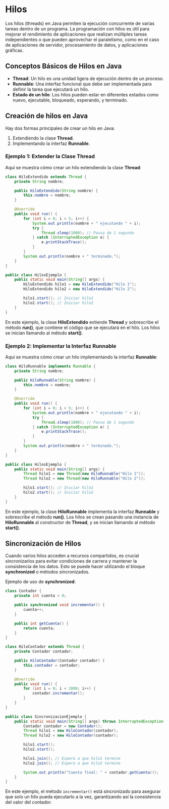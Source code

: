 # Hilos
Los hilos (threads) en Java permiten la ejecución concurrente de varias tareas dentro de un programa. La programación con hilos es útil para mejorar el
rendimiento de aplicaciones que realizan múltiples tareas independientes o que pueden aprovechar el paralelismo, como en el caso de aplicaciones de servidor,
procesamiento de datos, y aplicaciones gráficas.
## Conceptos Básicos de Hilos en Java
- **Thread**: Un hilo es una unidad ligera de ejecución dentro de un proceso.
- **Runnable**: Una interfaz funcional que debe ser implementada para definir la tarea que ejecutará un hilo.
- **Estado de un hilo**: Los hilos pueden estar en diferentes estados como nuevo, ejecutable, bloqueado, esperando, y terminado.
## Creación de hilos en Java
Hay dos formas principales de crear un hilo en Java:
1. Extendiendo la clase **Thread**.
2. Implementando la interfaz **Runnable**.
### Ejemplo 1: Extender la Clase **Thread**
Aquí se muestra cómo crear un hilo extendiendo la clase **Thread**:
```java
class HiloExtendido extends Thread {
    private String nombre;

    public HiloExtendido(String nombre) {
        this.nombre = nombre;
    }

    @Override
    public void run() {
        for (int i = 0; i < 5; i++) {
            System.out.println(nombre + " ejecutando " + i);
            try {
                Thread.sleep(1000); // Pausa de 1 segundo
            } catch (InterruptedException e) {
                e.printStackTrace();
            }
        }
        System.out.println(nombre + " terminado.");
    }
}

public class HilosEjemplo {
    public static void main(String[] args) {
        HiloExtendido hilo1 = new HiloExtendido("Hilo 1");
        HiloExtendido hilo2 = new HiloExtendido("Hilo 2");

        hilo1.start(); // Iniciar hilo1
        hilo2.start(); // Iniciar hilo2
    }
}
```
En este ejemplo, la clase **HiloExtendido** extiende **Thread** y sobrescribe el método **run()**, que contiene el código que se ejecutará en el hilo. Los hilos
se inician llamando al método **start()**.
### Ejemplo 2: Implementar la Interfaz **Runnable**
Aquí se muestra cómo crear un hilo implementando la interfaz **Runnable**:
```java
class HiloRunnable implements Runnable {
    private String nombre;

    public HiloRunnable(String nombre) {
        this.nombre = nombre;
    }

    @Override
    public void run() {
        for (int i = 0; i < 5; i++) {
            System.out.println(nombre + " ejecutando " + i);
            try {
                Thread.sleep(1000); // Pausa de 1 segundo
            } catch (InterruptedException e) {
                e.printStackTrace();
            }
        }
        System.out.println(nombre + " terminado.");
    }
}

public class HilosEjemplo {
    public static void main(String[] args) {
        Thread hilo1 = new Thread(new HiloRunnable("Hilo 1"));
        Thread hilo2 = new Thread(new HiloRunnable("Hilo 2"));

        hilo1.start(); // Iniciar hilo1
        hilo2.start(); // Iniciar hilo2
    }
}
```
En este ejemplo, la clase **HiloRunnable** implementa la interfaz **Runnable** y sobrescribe el método **run()**. Los hilos se crean pasando una instancia de **HiloRunnable**
al constructor de **Thread**, y se inician llamando al método **start()**.
## Sincronización de Hilos
Cuando varios hilos acceden a recursos compartidos, es crucial sincronizarlos para evitar condiciones de carrera y mantener la consistencia de los datos.
Esto se puede hacer utilizando el bloque **synchronized** o métodos sincronizados.

Ejemplo de uso de **synchronized**:
```java
class Contador {
    private int cuenta = 0;

    public synchronized void incrementar() {
        cuenta++;
    }

    public int getCuenta() {
        return cuenta;
    }
}

class HiloContador extends Thread {
    private Contador contador;

    public HiloContador(Contador contador) {
        this.contador = contador;
    }

    @Override
    public void run() {
        for (int i = 0; i < 1000; i++) {
            contador.incrementar();
        }
    }
}

public class SincronizacionEjemplo {
    public static void main(String[] args) throws InterruptedException {
        Contador contador = new Contador();
        Thread hilo1 = new HiloContador(contador);
        Thread hilo2 = new HiloContador(contador);

        hilo1.start();
        hilo2.start();

        hilo1.join(); // Espera a que hilo1 termine
        hilo2.join(); // Espera a que hilo2 termine

        System.out.println("Cuenta final: " + contador.getCuenta());
    }
}
```
En este ejemplo, el método ``incrementar()`` está sincronizado para asegurar que solo un hilo pueda ejecutarlo a la vez, garantizando así la consistencia del valor del contador.

